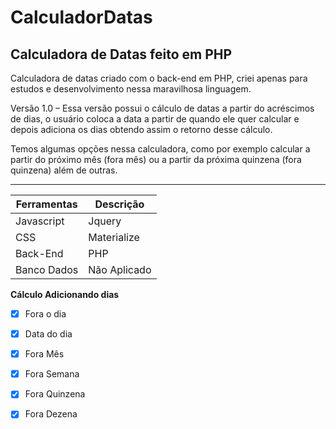 # CalculadorDatas
## Calculadora de Datas feito em PHP

Calculadora de datas criado com o back-end em PHP, criei apenas para estudos e desenvolvimento nessa maravilhosa linguagem.

Versão 1.0 – Essa versão possui o cálculo de datas a partir do acréscimos de dias, o usuário coloca a data a partir de quando ele quer calcular e depois adiciona os dias obtendo assim o retorno desse cálculo.

Temos algumas opções nessa calculadora, como por exemplo calcular a partir do próximo mês (fora mês) ou a partir da próxima quinzena (fora quinzena) além de outras.

---

Ferramentas | Descrição
--- | ---
Javascript | Jquery
CSS | Materialize
Back-End | PHP
Banco Dados | Não Aplicado


**Cálculo Adicionando dias**
- [x] Fora o dia
- [x] Data do dia
- [x] Fora Mês
- [x] Fora Semana
- [x] Fora Quinzena
- [x] Fora Dezena


